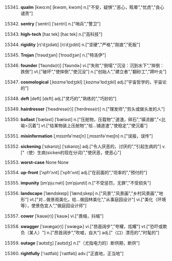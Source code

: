 15341. **qualm**
[kwɑ:m]  [kwɑm, kwɔm]
n.["不安，疑惧","恶心，眩晕","忧虑","良心谴责"]  

15342. **sentry**
[ˈsentri]  [ˈsɛntri]
n.["哨兵","警卫"]  

15343. **high-tech**
[haɪ tek]  [haɪ tek]
n.["高科技"]  

15344. **rigidity**
[rɪ'dʒɪdətɪ]  [rɪˈdʒɪdɪti]
n.["坚硬","严格","刚直","死板"]  

15345. **Trojan**
[ˈtrəʊdʒən]  [ˈtroʊdʒən]
n.["特洛伊"]  

15346. **founder**
[ˈfaʊndə(r)]  [ˈfaʊndɚ]
vi.["失败","倒塌","沉没：沉到水下","摔倒：跌倒"]  vt.["破坏","使摔倒","使沉没"]  n.["创始人","建立者","翻砂工","蹄叶炎"]  

15347. **cosmological**
[ˌkɒzmə'lɒdʒɪkl]  [ˌkɒzmə'lɒdʒɪkl]
adj.["宇宙哲学的，宇宙论的"]  

15348. **deft**
[deft]  [dɛft]
adj.["灵巧的","熟练的","巧妙的"]  

15349. **hairdresser**
[ˈheədresə(r)]  [ˈherdresə(r)]
n.["理发师","剪头或做头发的人"]  

15350. **ballast**
[ˈbæləst]  [ˈbæləst]
n.["压舱物，压载物","道渣，碎石","镇流器","<比喻>沉着"]  vt.["给某物装上压舱物","给…铺道渣","使稳定","使沉着"]  

15351. **misinformation**
[ˌmɪsɪnfə'meɪʃn]  [ˌmɪsɪnfə'meɪʃn]
n.["误报，误传"]  

15352. **sickening**
[ˈsɪkənɪŋ]  [ˈsɪkənɪŋ]
adj.["令人厌恶的，讨厌的","引起生病的"]  v.["（使）生病(sicken的现在分词)","使厌恶，使恶心"]  

15353. **worst-case**
None
None

15354. **up-front**
['ʌpfr'ʌnt]  ['ʌpfr'ʌnt]
adj.["在前面的","坦率的","预付的"]  

15355. **impunity**
[ɪmˈpju:nəti]  [ɪmˈpjunɪti]
n.["不受惩罚，无罪","不受损失"]  

15356. **landscape**
[ˈlændskeɪp]  [ˈlændˌskep]
n.["风景","风景画","乡村风景画","地形"]  vt.["对…做景观美化，给…做园林美化","从事庭园设计"]  vi.["美化（环境等），使景色宜人","做庭园设计师"]  

15357. **cower**
[ˈkaʊə(r)]  [ˈkaʊɚ]
vi.["畏缩，抖缩"]  

15358. **swagger**
[ˈswægə(r)]  [ˈswæɡɚ]
vi.["昂首阔步","夸耀，炫耀"]  vt.["恐吓或欺负（某人）"]  n.["昂首阔步","吹嘘，自大"]  adj.["〈口〉漂亮的","时髦的"]  

15359. **outage**
[ˈaʊtɪdʒ]  [ˈaʊtɪdʒ]
n.["（尤指电力的）断供期，断供"]  

15360. **rightfully**
['raɪtfəlɪ]  [ˈraɪtfəlɪ]
adv.["正直地，正当地"]  

